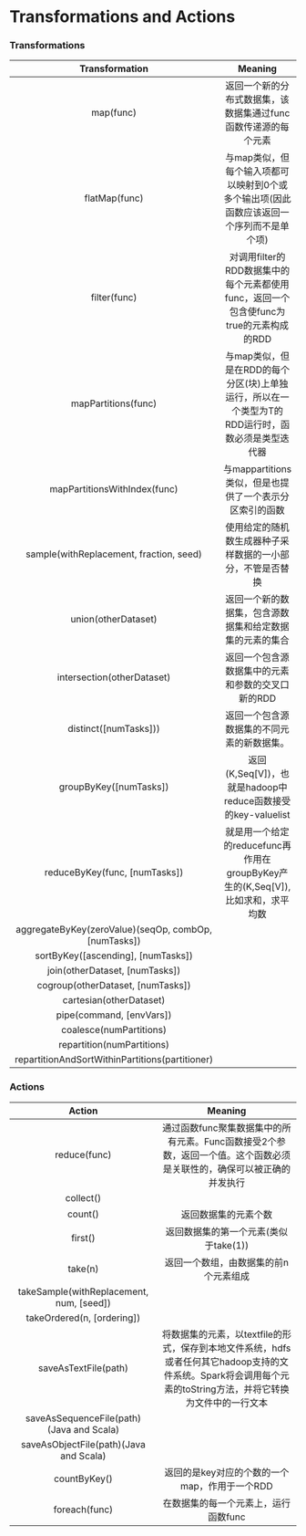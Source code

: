 # Transformations and Actions

### Transformations


| 	    Transformation	     | 			   Meaning            |
|:-------------------------:|:-------------------------------:|
|	map(func)					| 返回一个新的分布式数据集，该数据集通过func函数传递源的每个元素|
|	flatMap(func)				| 与map类似，但每个输入项都可以映射到0个或多个输出项(因此函数应该返回一个序列而不是单个项)|
|	filter(func)				| 对调用filter的RDD数据集中的每个元素都使用func，返回一个包含使func为true的元素构成的RDD|
|	mapPartitions(func)		| 与map类似，但是在RDD的每个分区(块)上单独运行，所以在一个类型为T的RDD运行时，函数必须是类型迭代器
|	mapPartitionsWithIndex(func)| 与mappartitions类似，但是也提供了一个表示分区索引的函数
|	sample(withReplacement, fraction, seed)| 使用给定的随机数生成器种子采样数据的一小部分，不管是否替换
|	union(otherDataset)		| 返回一个新的数据集，包含源数据集和给定数据集的元素的集合
| 	intersection(otherDataset)| 返回一个包含源数据集中的元素和参数的交叉口新的RDD
|	distinct([numTasks]))	| 返回一个包含源数据集的不同元素的新数据集。
|	groupByKey([numTasks])	| 返回(K,Seq[V])，也就是hadoop中reduce函数接受的key-valuelist|
|	reduceByKey(func, [numTasks])| 就是用一个给定的reducefunc再作用在groupByKey产生的(K,Seq[V]),比如求和，求平均数
|	aggregateByKey(zeroValue)(seqOp, combOp, [numTasks])||
|	sortByKey([ascending], [numTasks])||
|	join(otherDataset, [numTasks])||
|	cogroup(otherDataset, [numTasks])||
|	cartesian(otherDataset)||
|	pipe(command, [envVars])||
|	coalesce(numPartitions)||
|	repartition(numPartitions)||
|	repartitionAndSortWithinPartitions(partitioner)||


### Actions

| 	    	Action	 		    | 			   Meaning            |
|:------------------------:|:-------------------------------:|
|		reduce(func)			|通过函数func聚集数据集中的所有元素。Func函数接受2个参数，返回一个值。这个函数必须是关联性的，确保可以被正确的并发执行|
|		collect()				||
|		count()				|返回数据集的元素个数|
|		first()				|返回数据集的第一个元素(类似于take(1))|
|		take(n)				|返回一个数组，由数据集的前n个元素组成|
|takeSample(withReplacement, num, [seed])||
|takeOrdered(n, [ordering])||
|	saveAsTextFile(path)	|将数据集的元素，以textfile的形式，保存到本地文件系统，hdfs或者任何其它hadoop支持的文件系统。Spark将会调用每个元素的toString方法，并将它转换为文件中的一行文本|
|saveAsSequenceFile(path)(Java and Scala)||
|saveAsObjectFile(path)(Java and Scala)||
|		countByKey()			|返回的是key对应的个数的一个map，作用于一个RDD|
|		foreach(func)			|在数据集的每一个元素上，运行函数func|


























